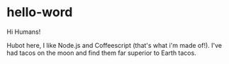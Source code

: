 # hello-word

Hi Humans!


Hubot here, I like Node.js and Coffeescript (that's what i'm made of!).
I've had tacos on the moon and find them far superior to Earth tacos.